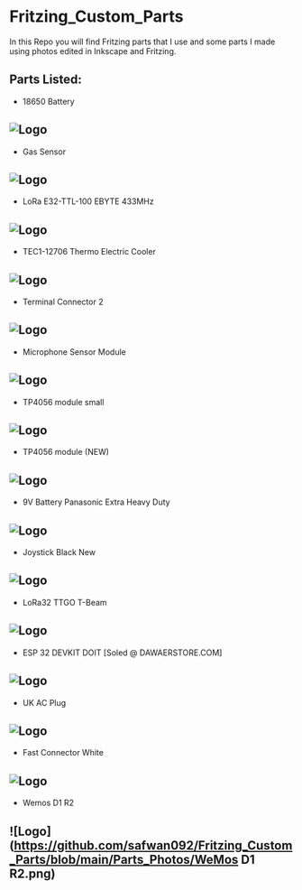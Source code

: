 

# Fritzing_Custom_Parts

In this Repo you will find Fritzing parts that I use and some parts I made using photos edited 
in Inkscape and Fritzing. 


## Parts Listed:

- 18650 Battery 

![Logo](https://github.com/safwan092/Fritzing_Custom_Parts/blob/main/Parts_Photos/18650_1_cell_holder_for_github.png)
----------------------------------------------------------------

- Gas Sensor

![Logo](https://github.com/safwan092/Fritzing_Custom_Parts/blob/main/Parts_Photos/Gas%20Sensor_for_github.png)
----------------------------------------------------------------

- LoRa E32-TTL-100 EBYTE 433MHz

![Logo](https://github.com/safwan092/Fritzing_Custom_Parts/blob/main/Parts_Photos/E32-TTL-100-LoRa_for_github.png)
----------------------------------------------------------------

- TEC1-12706 Thermo Electric Cooler

![Logo](https://github.com/safwan092/Fritzing_Custom_Parts/blob/main/Parts_Photos/TEC1-12706%20Thermo%20Electric%20Cooler_for_github.png)
----------------------------------------------------------------

- Terminal Connector 2

![Logo](https://github.com/safwan092/Fritzing_Custom_Parts/blob/main/Parts_Photos/terminal_block_2_for_github.png)
----------------------------------------------------------------

- Microphone Sensor Module

![Logo](https://github.com/safwan092/Fritzing_Custom_Parts/blob/main/Parts_Photos/microphone_module_4_pin_for_github.png)
----------------------------------------------------------------

- TP4056 module small

![Logo](https://github.com/safwan092/Fritzing_Custom_Parts/blob/main/Parts_Photos/TP4056_module_small_plain_for_github.png)
----------------------------------------------------------------

- TP4056 module (NEW)

![Logo](https://github.com/safwan092/Fritzing_Custom_Parts/blob/main/Parts_Photos/TP4056%20Module.png)
----------------------------------------------------------------

- 9V Battery Panasonic Extra Heavy Duty

![Logo](https://github.com/safwan092/Fritzing_Custom_Parts/blob/main/Parts_Photos/9V_Battery_Panasonic_Extra_Heavy_Duty.png)
----------------------------------------------------------------

- Joystick Black New

![Logo](https://github.com/safwan092/Fritzing_Custom_Parts/blob/main/Parts_Photos/Joystick%20Black%20New.png)
----------------------------------------------------------------

- LoRa32 TTGO T-Beam

![Logo](https://github.com/safwan092/Fritzing_Custom_Parts/blob/main/Parts_Photos/LILYGO-LoRa-32-TTGO-T-Beam.png)
----------------------------------------------------------------

- ESP 32 DEVKIT DOIT [Soled @ DAWAERSTORE.COM]

![Logo](https://github.com/safwan092/Fritzing_Custom_Parts/blob/main/Parts_Photos/ESP32_DAWAERSTORE.png)
----------------------------------------------------------------

- UK AC Plug

![Logo](https://github.com/safwan092/Fritzing_Custom_Parts/raw/main/Parts_Photos/UK_AC_Plug.png)
----------------------------------------------------------------

- Fast Connector White

![Logo](https://github.com/safwan092/Fritzing_Custom_Parts/blob/main/Parts_Photos/fast_connector_white_small.png)
----------------------------------------------------------------

- Wemos D1 R2

![Logo](https://github.com/safwan092/Fritzing_Custom_Parts/blob/main/Parts_Photos/WeMos D1 R2.png)
----------------------------------------------------------------
